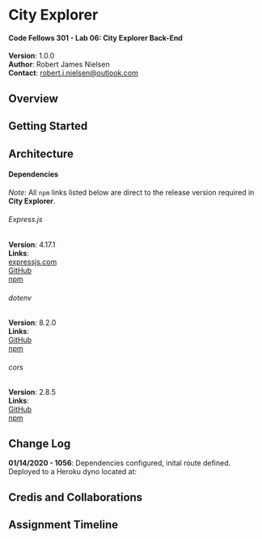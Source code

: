 # City Explorer

#### Code Fellows 301 - Lab 06: City Explorer Back-End

**Version**: 1.0.0  
**Author**: Robert James Nielsen  
**Contact**: [robert.j.nielsen@outlook.com](mailto:robert.j.nielsen@outlook.com)

## Overview

## Getting Started

## Architecture

#### Dependencies

_Note_: All `npm` links listed below are direct to the release version required in **City Explorer**.

###### Express.js

**Version**: 4.17.1  
**Links**:  
[expressjs.com](https://expressjs.com/)  
[GitHub](https://github.com/expressjs)  
[npm](https://www.npmjs.com/package/express/v/4.17.1)

###### dotenv

**Version**: 8.2.0  
**Links**:  
[GitHub](https://github.com/motdotla/dotenv)  
[npm](https://www.npmjs.com/package/dotenv/v/8.2.0)

###### cors

**Version**: 2.8.5  
**Links**:  
[GitHub](https://github.com/expressjs/cors)  
[npm](https://www.npmjs.com/package/cors/v/2.8.5)

## Change Log

**01/14/2020 - 1056**: Dependencies configured, inital route defined. Deployed to a Heroku dyno located at:

## Credis and Collaborations

## Assignment Timeline
